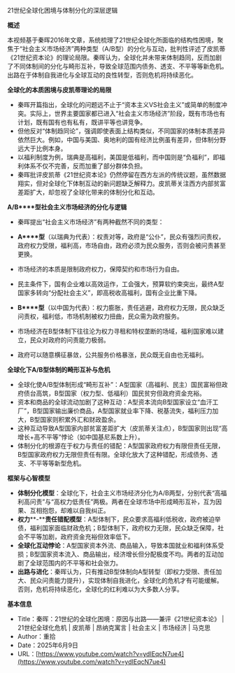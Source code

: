 21世纪全球化困境与体制分化的深层逻辑

  

**概述**

  

本视频基于秦晖2016年文章，系统梳理了21世纪全球化所面临的结构性困境，聚焦于“社会主义市场经济”两种类型（A/B型）的分化与互动，批判性评述了皮凯蒂《21世纪资本论》的理论局限。秦晖认为，全球化并未带来体制趋同，反而加剧了不同体制间的分化与畸形互补，导致全球范围内债务、透支、不平等等新危机。出路在于体制自我进化与全球互动的良性转型，否则危机将持续恶化。

  

**全球化的本质困境与皮凯蒂理论的局限**

- 秦晖开篇指出，全球化的问题远不止于“资本主义VS社会主义”或简单的制度冲突。实际上，世界主要国家都已进入“社会主义市场经济”阶段，既有市场也有计划，既有国有也有私有，既讲平等也讲竞争。
- 但他反对“体制趋同论”，强调即使表面上结构类似，不同国家的体制本质差异依然巨大。例如，中国与美国、奥地利的国有经济比例虽有差异，但体制分野远大于比例本身。
- 以福利制度为例，瑞典是高福利，美国是低福利，而中国则是“负福利”，即福利体系不仅不完善，反而加重了部分群体负担。
- 秦晖批评皮凯蒂《21世纪资本论》仍然停留在西方左派的传统议题，虽然数据翔实，但对全球化下体制互动的新问题缺乏解释力。皮凯蒂关注西方内部贫富差距扩大，却忽视了全球化带来的体制分化和互动。

  

**A/B****型社会主义市场经济的分化与逻辑**

- 秦晖提出“社会主义市场经济”有两种截然不同的类型：

- **A****型**（以瑞典为代表）：权责对等，政府是“公仆”，民众有强烈问责权，政府权力受限，福利高，市场自由，政府必须为民众服务，否则会被问责甚至更换。

- 市场经济的本质是限制政府权力，保障契约和市场行为自由。
- 民主条件下，国有企业难以高效运作，工会强大，预算软约束突出，最终A型国家多转向“分配社会主义”，即高税收高福利，国有企业比重下降。

- **B****型**（以中国为代表）：权力膨胀，责任逃避，政府权力无限，民众缺乏问责权，福利低，市场机制被权力扭曲，民众需为政府服务。

- 市场经济在B型体制下往往沦为权力寻租和特权垄断的场域，福利国家难以建立，民众对政府的问责能力极弱。
- 政府可以随意横征暴敛，公共服务价格暴涨，民众既无自由也无福利。

  

**全球化下****A/B****型体制的畸形互补与危机**

- 全球化使A/B型体制形成“畸形互补”：A型国家（高福利、民主）国民富裕但政府债台高筑，B型国家（权力型、低福利）国民贫穷但政府资金充裕。
- 资本和商品的全球流动加剧了这种互动：A型资本流向B型国家设立“血汗工厂”，B型国家输出廉价商品，A型国家就业率下降、税基流失，福利压力加大，B型国家则积累外汇和财政盈余。
- 这种互动导致A型国家内部贫富差距扩大（皮凯蒂关注点），B型国家则出现“高增长+高不平等”悖论（如中国基尼系数上升）。
- 体制分化的根源在于权力与责任的错配：A型国家政府权力有限但责任无限，B型国家政府权力无限但责任有限。全球化放大了这种错配，形成债务、透支、不平等等新型危机。

  

**框架与心智模型**

- **体制分化模型**：全球化下，社会主义市场经济分化为A/B两型，分别代表“高福利高问责”与“高权力低责任”两极。两者在全球市场中形成畸形互补，互为因果、互相抱怨，却难以自我纠正。
- **权力****-****责任错配模型**：A型体制下，民众要求高福利低税收，政府被迫举债，福利国家面临财政危机；B型体制下，政府权力无限，民众缺乏保障，社会不平等加剧，政府资金充裕但效率低下。
- **全球化互动悖论**：A型国家资本外流、商品输入，导致本国就业和福利体系受损；B型国家资本流入、商品输出，经济增长但分配极度不均。两者的互动加剧了全球范围内的不平等和社会张力。
- **出路与进化**：秦晖认为，只有推动B型体制向A型转型（即权力受限、责任加大、民众问责能力提升），实现体制自我进化，全球化的危机才有可能缓解。否则，危机将持续恶化，全球化的红利难以为大多数人分享。

  

**基本信息**

- Title：秦晖：21世纪的全球化困境：原因与出路——兼评《21世纪资本论》 | 21世纪全球化危机 | 皮凯蒂 | 昂纳克寓言 | 社会主义 | 市场经济 | 马克思
- Author：重拾
- Date：2025年6月9日
- URL：[https://www.youtube.com/watch?v=ydIEqcN7ue4](https://www.youtube.com/watch?v=ydIEqcN7ue4)